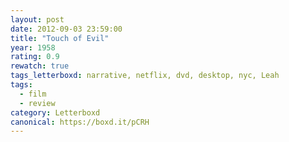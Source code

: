 ```yaml
---
layout: post 
date: 2012-09-03 23:59:00
title: "Touch of Evil"
year: 1958
rating: 0.9
rewatch: true
tags_letterboxd: narrative, netflix, dvd, desktop, nyc, Leah
tags:
  - film
  - review
category: Letterboxd
canonical: https://boxd.it/pCRH
---
```

